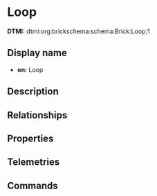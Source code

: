 # Loop
**DTMI:** dtmi:org:brickschema:schema:Brick:Loop;1
## Display name
- **en:** Loop
## Description
## Relationships
## Properties
## Telemetries
## Commands

